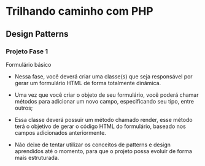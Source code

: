 # Trilhando caminho com PHP

## Design Patterns

### Projeto Fase 1

Formulário básico

- Nessa fase, você deverá criar uma classe(s) que seja responsável por gerar um formulário HTML de forma totalmente dinâmica.

- Uma vez que você criar o objeto de seu formulário, você poderá chamar métodos para adicionar um novo campo, especificando seu tipo, entre outros;

- Essa classe deverá possuir um método chamado render, esse método terá o objetivo de gerar o código HTML do formulário, baseado nos campos adicionados anteriormente.

- Não deixe de tentar utilizar os conceitos de patterns e design aprendidos até o momento, para que o projeto possa evoluir de forma mais estruturada.
